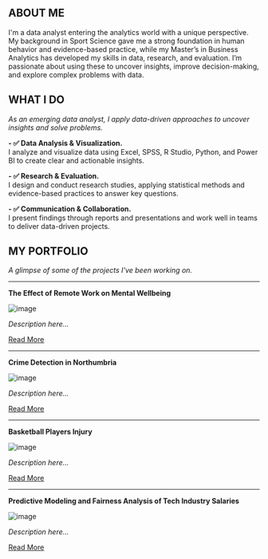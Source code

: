 <!--Section 1: Introduce your self-->
## ABOUT ME
I'm a data analyst entering the analytics world with a unique perspective.
My background in Sport Science gave me a strong foundation in human behavior and evidence-based practice, while my Master’s in Business Analytics has developed my skills in data, research, and evaluation.
I’m passionate about using these to uncover insights, improve decision-making, and explore complex problems with data.


<!--Mention your top/relevant skills here - core and soft skills-->
## WHAT I DO
*As an emerging data analyst, I apply data-driven approaches to uncover insights and solve problems.*

**- ✅ Data Analysis & Visualization.**  
I analyze and visualize data using Excel, SPSS, R Studio, Python, and Power BI to create clear and actionable insights.

**- ✅ Research & Evaluation.**  
I design and conduct research studies, applying statistical methods and evidence-based practices to answer key questions.

**- ✅ Communication & Collaboration.**  
I present findings through reports and presentations and work well in teams to deliver data-driven projects.


## MY PORTFOLIO

*A glimpse of some of the projects I've been working on.*

---

**The Effect of Remote Work on Mental Wellbeing**

![image](path-to-your-image1.jpg)

*Description here...*

[Read More](#)

---

**Crime Detection in Northumbria**

![image](path-to-your-image2.jpg)

*Description here...*

[Read More](#)

---

**Basketball Players Injury**

![image](path-to-your-image3.jpg)

*Description here...*

[Read More](#)

---

**Predictive Modeling and Fairness Analysis of Tech Industry Salaries**

![image](path-to-your-image4.jpg)

*Description here...*

[Read More](#)


